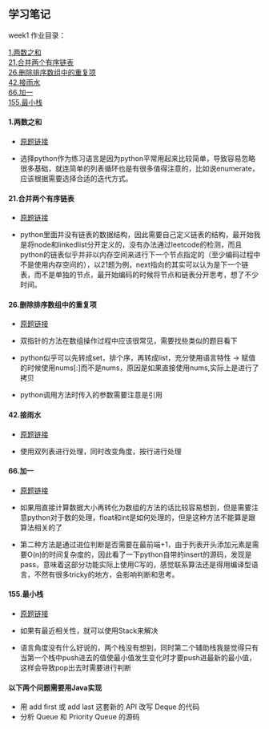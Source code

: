 ## 学习笔记
week1 作业目录：

[1.两数之和](#1)     
[21.合并两个有序链表](#21)   
[26.删除排序数组中的重复项](#26)   
[42.接雨水](#42)   
[66.加一](#66)   
[155.最小栈](#155)

<h4 id='1'>1.两数之和</h4>

 + [原题链接](https://leetcode-cn.com/problems/two-sum/) 
       
 + 选择python作为练习语言是因为python平常用起来比较简单，导致容易忽略很多基础，就连简单的列表循环也是有很多值得注意的，比如说enumerate，应该根据需要选择合适的迭代方式。

<h4 id='21'>21.合并两个有序链表</h4>

 + [原题链接](https://leetcode-cn.com/problems/merge-two-sorted-lists/) 
         
 + python里面并没有链表的数据结构，因此需要自己定义链表的结构，最开始我是将node和linkedlist分开定义的，没有办法通过leetcode的检测，而且python的链表似乎并非以内存空间来进行下一个节点指定的（至少编码过程中不是使用内存空间的），以21题为例，next指向的其实可以认为是下一个链表，而不是单独的节点，最开始编码的时候将节点和链表分开思考，想了不少时间。
 
<h4 id='26'>26.删除排序数组中的重复项</h4>

 + [原题链接](https://leetcode-cn.com/problems/remove-duplicates-from-sorted-array/)     
 
 + 双指针的方法在数组操作过程中应该很常见，需要找些类似的题目看下
 + python似乎可以先转成set，排个序，再转成list，充分使用语言特性 -> 赋值的时候使用nums[:]而不是nums，原因是如果直接使用nums,实际上是进行了拷贝 
 + python调用方法时传入的参数需要注意是引用
 
 <h4 id='42'>42.接雨水</h4>
 
 + [原题链接](https://leetcode.com/problems/trapping-rain-water/)    
     
 + 使用双列表进行处理，同时改变角度，按行进行处理
 
 <h4 id="66">66.加一</h4>
 
 + [原题链接](https://leetcode-cn.com/problems/plus-one/)   
          
 + 如果用直接计算数据大小再转化为数组的方法的话比较容易想到，但是需要注意python对于数的处理，float和int是如何处理的，但是这种方法不能算是跟算法相关的了
 + 第二种方法是通过进位判断是否需要在最前端+1，由于列表开头添加元素是需要O(n)的时间复杂度的，因此看了一下python自带的insert的源码，发现是pass，意味着这部分功能实际上使用C写的，感觉联系算法还是得用编译型语言，不然有很多tricky的地方，会影响判断和思考。
 
 <h4 id="155">155.最小栈</h4>
 
 + [原题链接](https://leetcode-cn.com/problems/min-stack/) 
        
 + 如果有最近相关性，就可以使用Stack来解决
 + 语言角度没有什么好说的，两个栈没有想到，同时第二个辅助栈我是觉得只有当第一个栈中push进去的值使最小值发生变化时才要push进最新的最小值，这样会导致pop出去时需要进行判断
 
 <h4>以下两个问题需要用Java实现</h4>
 
 + 用 add first 或 add last 这套新的 API 改写 Deque 的代码
 + 分析 Queue 和 Priority Queue 的源码
